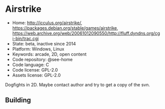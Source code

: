 # Airstrike

- Home: http://icculus.org/airstrike/, https://packages.debian.org/stable/games/airstrike, https://web.archive.org/web/20061012090550/http://fluff.dyndns.org/cgi-bin/trac.cgi
- State: beta, inactive since 2014
- Platform: Windows, Linux
- Keywords: arcade, 2D, open content
- Code repository: @see-home
- Code language: C
- Code license: GPL-2.0
- Assets license: GPL-2.0

Dogfights in 2D.
Maybe contact author and try to get a copy of the svn.

## Building
